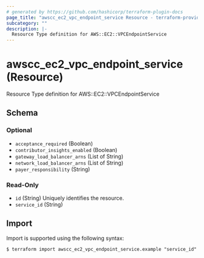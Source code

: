 ```yaml
---
# generated by https://github.com/hashicorp/terraform-plugin-docs
page_title: "awscc_ec2_vpc_endpoint_service Resource - terraform-provider-awscc"
subcategory: ""
description: |-
  Resource Type definition for AWS::EC2::VPCEndpointService
---
```


# awscc_ec2_vpc_endpoint_service (Resource)

Resource Type definition for AWS::EC2::VPCEndpointService



<!-- schema generated by tfplugindocs -->
## Schema

### Optional

- `acceptance_required` (Boolean)
- `contributor_insights_enabled` (Boolean)
- `gateway_load_balancer_arns` (List of String)
- `network_load_balancer_arns` (List of String)
- `payer_responsibility` (String)

### Read-Only

- `id` (String) Uniquely identifies the resource.
- `service_id` (String)

## Import

Import is supported using the following syntax:

```shell
$ terraform import awscc_ec2_vpc_endpoint_service.example "service_id"
```
